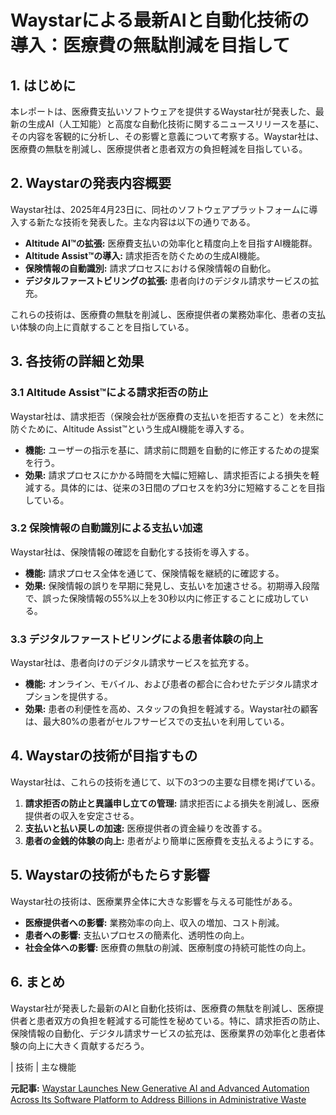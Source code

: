 # Waystarによる最新AIと自動化技術の導入：医療費の無駄削減を目指して

## 1. はじめに

本レポートは、医療費支払いソフトウェアを提供するWaystar社が発表した、最新の生成AI（人工知能）と高度な自動化技術に関するニュースリリースを基に、その内容を客観的に分析し、その影響と意義について考察する。Waystar社は、医療費の無駄を削減し、医療提供者と患者双方の負担軽減を目指している。

## 2. Waystarの発表内容概要

Waystar社は、2025年4月23日に、同社のソフトウェアプラットフォームに導入する新たな技術を発表した。主な内容は以下の通りである。

* **Altitude AI™の拡張:** 医療費支払いの効率化と精度向上を目指すAI機能群。
* **Altitude Assist™の導入:** 請求拒否を防ぐための生成AI機能。
* **保険情報の自動識別:** 請求プロセスにおける保険情報の自動化。
* **デジタルファーストビリングの拡張:** 患者向けのデジタル請求サービスの拡充。

これらの技術は、医療費の無駄を削減し、医療提供者の業務効率化、患者の支払い体験の向上に貢献することを目指している。

## 3. 各技術の詳細と効果

### 3.1 Altitude Assist™による請求拒否の防止

Waystar社は、請求拒否（保険会社が医療費の支払いを拒否すること）を未然に防ぐために、Altitude Assist™という生成AI機能を導入する。

* **機能:** ユーザーの指示を基に、請求前に問題を自動的に修正するための提案を行う。
* **効果:** 請求プロセスにかかる時間を大幅に短縮し、請求拒否による損失を軽減する。具体的には、従来の3日間のプロセスを約3分に短縮することを目指している。

### 3.2 保険情報の自動識別による支払い加速

Waystar社は、保険情報の確認を自動化する技術を導入する。

* **機能:** 請求プロセス全体を通じて、保険情報を継続的に確認する。
* **効果:** 保険情報の誤りを早期に発見し、支払いを加速させる。初期導入段階で、誤った保険情報の55%以上を30秒以内に修正することに成功している。

### 3.3 デジタルファーストビリングによる患者体験の向上

Waystar社は、患者向けのデジタル請求サービスを拡充する。

* **機能:** オンライン、モバイル、および患者の都合に合わせたデジタル請求オプションを提供する。
* **効果:** 患者の利便性を高め、スタッフの負担を軽減する。Waystar社の顧客は、最大80%の患者がセルフサービスでの支払いを利用している。

## 4. Waystarの技術が目指すもの

Waystar社は、これらの技術を通じて、以下の3つの主要な目標を掲げている。

1. **請求拒否の防止と異議申し立ての管理:** 請求拒否による損失を削減し、医療提供者の収入を安定させる。
2. **支払いと払い戻しの加速:** 医療提供者の資金繰りを改善する。
3. **患者の金銭的体験の向上:** 患者がより簡単に医療費を支払えるようにする。

## 5. Waystarの技術がもたらす影響

Waystar社の技術は、医療業界全体に大きな影響を与える可能性がある。

* **医療提供者への影響:** 業務効率の向上、収入の増加、コスト削減。
* **患者への影響:** 支払いプロセスの簡素化、透明性の向上。
* **社会全体への影響:** 医療費の無駄の削減、医療制度の持続可能性の向上。

## 6. まとめ

Waystar社が発表した最新のAIと自動化技術は、医療費の無駄を削減し、医療提供者と患者双方の負担を軽減する可能性を秘めている。特に、請求拒否の防止、保険情報の自動化、デジタル請求サービスの拡充は、医療業界の効率化と患者体験の向上に大きく貢献するだろう。

| 技術 | 主な機能 

**元記事:** [Waystar Launches New Generative AI and Advanced Automation Across Its Software Platform to Address Billions in Administrative Waste](https://www.prnewswire.com/news-releases/waystar-launches-new-generative-ai-and-advanced-automation-across-its-software-platform-to-address-billions-in-administrative-waste-302435239.html)